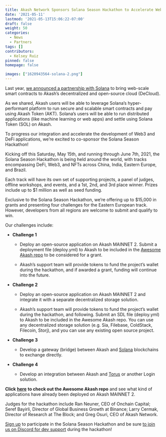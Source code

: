 ```yaml
---
title: Akash Network Sponsors Solana Season Hackathon to Accelerate Web 3 & DeFi
date: '2021-05-11'
lastmod: '2021-05-13T15:06:22-07:00'
draft: false
weight: 50
categories:
  - News
  - Partners
tags: []
contributors:
  - Kelsey Ruiz
pinned: false
homepage: false

images: ["1620943564-solana-2.png"]
---
```

  
Last year, [we announced a partnership with Solana](https://akash.network/blog/akash-partners-with-solana-to-bring-web-scale-smart-contracts-to-supercloud/) to bring web-scale smart contracts to Akash’s decentralized and open-source cloud (DeCloud).  

As we shared, Akash users will be able to leverage Solana’s hyper-performant platform to run secure and scalable smart contracts and pay using Akash Token (AKT). Solana’s users will be able to run distributed applications (like machine learning or web apps) and settle using Solana Token (SOL) on Akash.  

To progress our integration and accelerate the development of Web3 and DeFi applications, we’re excited to co-sponsor the Solana Season Hackathon!  

Kicking off this Saturday, May 15th, and running through June 7th, 2021, the Solana Season Hackathon is being held around the world, with tracks encompassing DeFi, Web3, and NFTs across China, India, Eastern Europe, and Brazil.   

Each track will have its own set of supporting projects, a panel of judges, offline workshops, and events, and a 1st, 2nd, and 3rd place winner. Prizes include up to $1 million as well as seed funding.   

Exclusive to the Solana Season Hackathon, we’re offering up to $15,000 in grants and presenting four challenges for the Eastern European track. However, developers from all regions are welcome to submit and qualify to win.  

  
Our challenges include:   

*   **Challenge 1**
    
    *   Deploy an open-source application on Akash MAINNET 2. Submit a deployment file (deploy.yml) to Akash to be included in the [Awesome Akash repo](https://github.com/ovrclk/awesome-akash) to be considered for a grant. 
        
    *   Akash’s support team will provide tokens to fund the project’s wallet during the hackathon, and if awarded a grant, funding will continue into the future. 
        

*   **Challenge 2**
    
    *   Deploy an open-source application on Akash MAINNET 2 and integrate it with a separate decentralized storage solution. 
        
    *   Akash’s support team will provide tokens to fund the project’s wallet during the hackathon, and following. Submit an SDL file (deploy.yml) to Akash to be included in the Awesome Akash repo. You can use any decentralized storage solution (e.g. Sia, Filebase, ColdStack, Filecoin, Storj), and you can use any existing open source project. 
        

*   **Challenge 3**
    
    *   Develop a gateway (bridge) between Akash and [Solana](https://docs.solana.com/cli/delegate-stake) blockchains to exchange directly. 
        

*   **Challenge 4**
    
    *   Develop an integration between Akash and [Torus](https://docs.tor.us/) or another Login solution. 
        

  
**Click** [**here**](https://github.com/ovrclk/awesome-akash) **to check out the Awesome Akash repo** and see what kind of applications have already been deployed on Akash MAINNET 2.   

Judges for the hackathon include Ran Neuner, CEO of Onchain Capital; Seref Bayirli, Director of Global Business Growth at Binance; Larry Cermak, Director of Research at The Block; and Greg Osuri, CEO of Akash Network.  

[Sign up](https://solana.com/solanaszn) to participate in the Solana Season Hackathon and be sure [to join us on Discord for dev support](http://discord.akash.network/) during the hackathon!